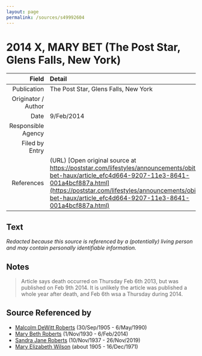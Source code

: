 ```yaml
---
layout: page
permalink: /sources/s49992604
---
```


# 2014 X, MARY BET (The Post Star, Glens Falls, New York)

Field | Detail
---:|:---
Publication | The Post Star, Glens Falls, New York
Originator / Author | 
Date | 9/Feb/2014
Responsible Agency | 
Filed by Entry | 
References | (URL) [Open original source at https://poststar.com/lifestyles/announcements/obituaries/mary-bet-haux/article_efc4d664-9207-11e3-8641-001a4bcf887a.html](https://poststar.com/lifestyles/announcements/obituaries/mary-bet-haux/article_efc4d664-9207-11e3-8641-001a4bcf887a.html)

## Text

_Redacted because this source is referenced by a (potentially) living person and may contain personally identifiable information._

## Notes

> Article says death occurred on Thursday Feb 6th 2013, but was published on Feb 9th 2014. It is unlikely the article was published a whole year after death, and Feb 6th wsa a Thursday during 2014.
>


## Source Referenced by

* [Malcolm DeWitt Roberts](../people/@21721539@-malcolm-dewitt-roberts-b1905-9-30-d1990-5-6.md) (30/Sep/1905 - 6/May/1990)
* [Mary Beth Roberts](../people/@44331192@-mary-beth-roberts-b1930-11-1-d2014-2-6.md) (1/Nov/1930 - 6/Feb/2014)
* [Sandra Jane Roberts](../people/@40000604@-sandra-jane-roberts-b1937-11-10-d2019-11-26.md) (10/Nov/1937 - 26/Nov/2019)
* [Mary Elizabeth Wilson](../people/@99819804@-mary-elizabeth-wilson-b1905-d1971-12-16.md) (about 1905 - 16/Dec/1971)
